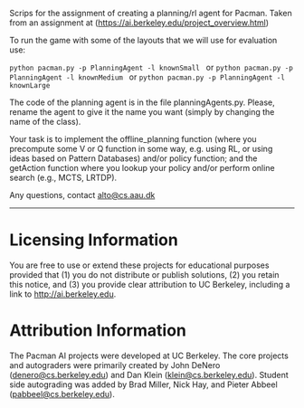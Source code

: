 Scrips for the assignment of creating a planning/rl agent for Pacman. Taken from an assignment at (https://ai.berkeley.edu/project_overview.html)

To run the game with some of the layouts that we will use for evaluation use: 

`python pacman.py -p PlanningAgent -l knownSmall `
or
`python pacman.py -p PlanningAgent -l knownMedium `
or
`python pacman.py -p PlanningAgent -l knownLarge`

The code of the planning agent is in the file planningAgents.py. Please, rename the agent to give it the name you want (simply by changing the name of the class).

Your task is to implement the offline_planning function (where you precompute some V or Q function in some way, e.g. using RL, or using ideas based on Pattern Databases) and/or policy function; and the getAction function where you lookup your policy and/or perform online search (e.g., MCTS, LRTDP). 

Any questions, contact alto@cs.aau.dk


-------------
# Licensing Information

You are free to use or extend these projects for educational purposes provided that (1)
you do not distribute or publish solutions, (2) you retain this notice, and (3) you
provide clear attribution to UC Berkeley, including a link to http://ai.berkeley.edu.

# Attribution Information

The Pacman AI projects were developed at UC Berkeley.  The core projects and autograders
were primarily created by John DeNero (denero@cs.berkeley.edu) and Dan Klein
(klein@cs.berkeley.edu).  Student side autograding was added by Brad Miller, Nick Hay, and
Pieter Abbeel (pabbeel@cs.berkeley.edu).
